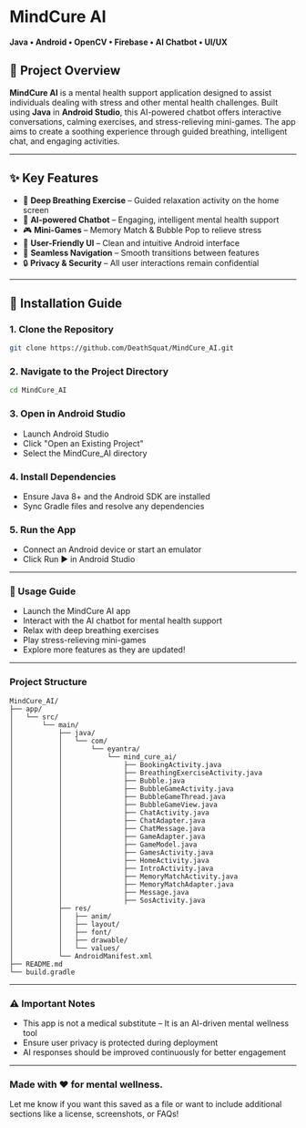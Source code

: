 # MindCure AI  
**Java • Android • OpenCV • Firebase • AI Chatbot • UI/UX**

## 🧠 Project Overview  
**MindCure AI** is a mental health support application designed to assist individuals dealing with stress and other mental health challenges. Built using **Java** in **Android Studio**, this AI-powered chatbot offers interactive conversations, calming exercises, and stress-relieving mini-games. The app aims to create a soothing experience through guided breathing, intelligent chat, and engaging activities.

---

## ✨ Key Features  

- 🧘 **Deep Breathing Exercise** – Guided relaxation activity on the home screen  
- 💬 **AI-powered Chatbot** – Engaging, intelligent mental health support  
- 🎮 **Mini-Games** – Memory Match & Bubble Pop to relieve stress  
- 📱 **User-Friendly UI** – Clean and intuitive Android interface  
- 🔗 **Seamless Navigation** – Smooth transitions between features  
- 🔒 **Privacy & Security** – All user interactions remain confidential  

---

## 🚀 Installation Guide  

### 1. Clone the Repository  
```bash
git clone https://github.com/DeathSquat/MindCure_AI.git
```

### 2. Navigate to the Project Directory 
```bash
cd MindCure_AI
```

### 3. Open in Android Studio
- Launch Android Studio
- Click "Open an Existing Project"
- Select the MindCure_AI directory

### 4. Install Dependencies
- Ensure Java 8+ and the Android SDK are installed
- Sync Gradle files and resolve any dependencies

### 5. Run the App
- Connect an Android device or start an emulator
- Click Run ▶️ in Android Studio

---

### 🎯 Usage Guide
- Launch the MindCure AI app
- Interact with the AI chatbot for mental health support
- Relax with deep breathing exercises
- Play stress-relieving mini-games
- Explore more features as they are updated!

---

### Project Structure
```text
MindCure_AI/
├── app/
│   └── src/
│       └── main/
│           ├── java/
│           │   └── com/
│           │       └── eyantra/
│           │           └── mind_cure_ai/
│           │               ├── BookingActivity.java
│           │               ├── BreathingExerciseActivity.java
│           │               ├── Bubble.java
│           │               ├── BubbleGameActivity.java
│           │               ├── BubbleGameThread.java
│           │               ├── BubbleGameView.java
│           │               ├── ChatActivity.java
│           │               ├── ChatAdapter.java
│           │               ├── ChatMessage.java
│           │               ├── GameAdapter.java
│           │               ├── GameModel.java
│           │               ├── GamesActivity.java
│           │               ├── HomeActivity.java
│           │               ├── IntroActivity.java
│           │               ├── MemoryMatchActivity.java
│           │               ├── MemoryMatchAdapter.java
│           │               ├── Message.java
│           │               ├── SosActivity.java
│           ├── res/
│           │   ├── anim/
│           │   ├── layout/
│           │   ├── font/
│           │   ├── drawable/
│           │   └── values/
│           └── AndroidManifest.xml
├── README.md
└── build.gradle
```

---

### ⚠️ Important Notes
- This app is not a medical substitute – It is an AI-driven mental wellness tool
- Ensure user privacy is protected during deployment
- AI responses should be improved continuously for better engagement

---

### Made with ❤️ for mental wellness.
Let me know if you want this saved as a file or want to include additional sections like a license, screenshots, or FAQs!

